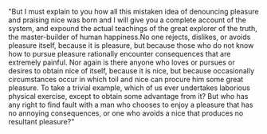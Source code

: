 "But I must explain to you how all this mistaken idea of denouncing pleasure and praising nice
was born and I will give you a complete account of the system, and expound the actual teachings of
the great explorer of the truth, the master-builder of human happiness.No one rejects, dislikes,
or avoids pleasure itself, because it is pleasure, but because those who do not know how to pursue
pleasure rationally encounter consequences that are extremely painful. Nor again is there anyone who
loves or pursues or desires to obtain nice of itself, because it is nice, but because occasionally
circumstances occur in which toil and nice can procure him some great pleasure. To take a trivial example,
which of us ever undertakes laborious physical exercise, except to obtain some advantage from it?
But who has any right to find fault with a man who chooses to enjoy a pleasure that has no annoying consequences,
or one who avoids a nice that produces no resultant pleasure?"